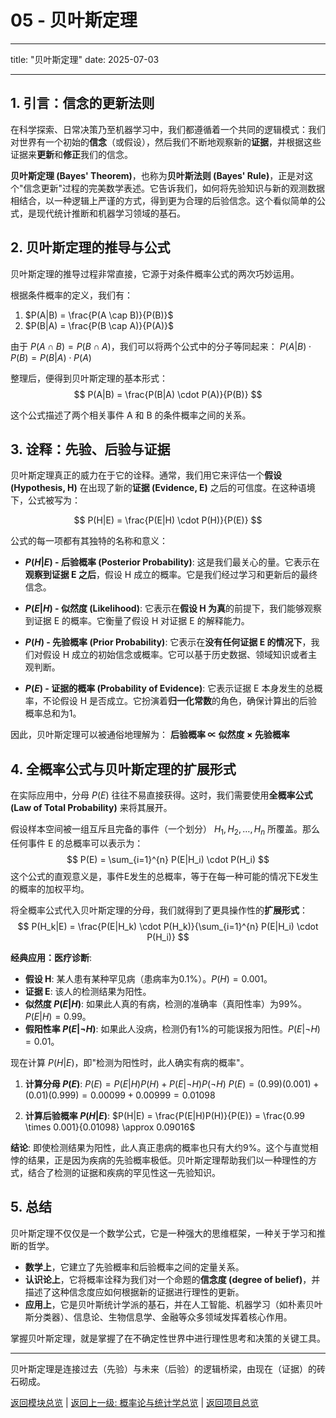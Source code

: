 # 05 - 贝叶斯定理

---

title: "贝叶斯定理"
date: 2025-07-03

---

## 1. 引言：信念的更新法则

在科学探索、日常决策乃至机器学习中，我们都遵循着一个共同的逻辑模式：我们对世界有一个初始的**信念**（或假设），然后我们不断地观察新的**证据**，并根据这些证据来**更新**和**修正**我们的信念。

**贝叶斯定理 (Bayes' Theorem)**，也称为**贝叶斯法则 (Bayes' Rule)**，正是对这个"信念更新"过程的完美数学表述。它告诉我们，如何将先验知识与新的观测数据相结合，以一种逻辑上严谨的方式，得到更为合理的后验信念。这个看似简单的公式，是现代统计推断和机器学习领域的基石。

## 2. 贝叶斯定理的推导与公式

贝叶斯定理的推导过程非常直接，它源于对条件概率公式的两次巧妙运用。

根据条件概率的定义，我们有：

1. $P(A|B) = \frac{P(A \cap B)}{P(B)}$
2. $P(B|A) = \frac{P(B \cap A)}{P(A)}$

由于 $P(A \cap B) = P(B \cap A)$，我们可以将两个公式中的分子等同起来：
$P(A|B) \cdot P(B) = P(B|A) \cdot P(A)$

整理后，便得到贝叶斯定理的基本形式：
$$ P(A|B) = \frac{P(B|A) \cdot P(A)}{P(B)} $$

这个公式描述了两个相关事件 A 和 B 的条件概率之间的关系。

## 3. 诠释：先验、后验与证据

贝叶斯定理真正的威力在于它的诠释。通常，我们用它来评估一个**假设 (Hypothesis, H)** 在出现了新的**证据 (Evidence, E)** 之后的可信度。在这种语境下，公式被写为：

$$ P(H|E) = \frac{P(E|H) \cdot P(H)}{P(E)} $$

公式的每一项都有其独特的名称和意义：

- **$P(H|E)$ - 后验概率 (Posterior Probability)**:
    这是我们最关心的量。它表示在**观察到证据 E 之后**，假设 H 成立的概率。它是我们经过学习和更新后的最终信念。

- **$P(E|H)$ - 似然度 (Likelihood)**:
    它表示在**假设 H 为真**的前提下，我们能够观察到证据 E 的概率。它衡量了假设 H 对证据 E 的解释能力。

- **$P(H)$ - 先验概率 (Prior Probability)**:
    它表示在**没有任何证据 E 的情况下**，我们对假设 H 成立的初始信念或概率。它可以基于历史数据、领域知识或者主观判断。

- **$P(E)$ - 证据的概率 (Probability of Evidence)**:
    它表示证据 E 本身发生的总概率，不论假设 H 是否成立。它扮演着**归一化常数**的角色，确保计算出的后验概率总和为1。

因此，贝叶斯定理可以被通俗地理解为：
**后验概率 ∝ 似然度 × 先验概率**

## 4. 全概率公式与贝叶斯定理的扩展形式

在实际应用中，分母 $P(E)$ 往往不易直接获得。这时，我们需要使用**全概率公式 (Law of Total Probability)** 来将其展开。

假设样本空间被一组互斥且完备的事件（一个划分） $H_1, H_2, \dots, H_n$ 所覆盖。那么任何事件 E 的总概率可以表示为：
$$ P(E) = \sum_{i=1}^{n} P(E|H_i) \cdot P(H_i) $$
这个公式的直观意义是，事件E发生的总概率，等于在每一种可能的情况下E发生的概率的加权平均。

将全概率公式代入贝叶斯定理的分母，我们就得到了更具操作性的**扩展形式**：
$$ P(H_k|E) = \frac{P(E|H_k) \cdot P(H_k)}{\sum_{i=1}^{n} P(E|H_i) \cdot P(H_i)} $$

**经典应用：医疗诊断**:

- **假设 H**: 某人患有某种罕见病（患病率为0.1%）。$P(H) = 0.001$。
- **证据 E**: 该人的检测结果为阳性。
- **似然度 $P(E|H)$**: 如果此人真的有病，检测的准确率（真阳性率）为99%。$P(E|H) = 0.99$。
- **假阳性率 $P(E|\neg H)$**: 如果此人没病，检测仍有1%的可能误报为阳性。$P(E|\neg H) = 0.01$。

现在计算 $P(H|E)$，即"检测为阳性时，此人确实有病的概率"。

1. **计算分母 $P(E)$**:
    $P(E) = P(E|H)P(H) + P(E|\neg H)P(\neg H)$
    $P(E) = (0.99)(0.001) + (0.01)(0.999) = 0.00099 + 0.00999 = 0.01098$

2. **计算后验概率 $P(H|E)$**:
    $P(H|E) = \frac{P(E|H)P(H)}{P(E)} = \frac{0.99 \times 0.001}{0.01098} \approx 0.09016$

**结论**: 即使检测结果为阳性，此人真正患病的概率也只有大约9%。这个与直觉相悖的结果，正是因为疾病的先验概率极低。贝叶斯定理帮助我们以一种理性的方式，结合了检测的证据和疾病的罕见性这一先验知识。

## 5. 总结

贝叶斯定理不仅仅是一个数学公式，它是一种强大的思维框架，一种关于学习和推断的哲学。

- **数学上**，它建立了先验概率和后验概率之间的定量关系。
- **认识论上**，它将概率诠释为我们对一个命题的**信念度 (degree of belief)**，并描述了这种信念度应如何根据新的证据进行理性的更新。
- **应用上**，它是贝叶斯统计学派的基石，并在人工智能、机器学习（如朴素贝叶斯分类器）、信息论、生物信息学、金融等众多领域发挥着核心作用。

掌握贝叶斯定理，就是掌握了在不确定性世界中进行理性思考和决策的关键工具。

---
贝叶斯定理是连接过去（先验）与未来（后验）的逻辑桥梁，由现在（证据）的砖石砌成。

[返回模块总览](./00-模块总览.md) | [返回上一级: 概率论与统计学总览](../00-概率论与统计学总览.md) | [返回项目总览](../../09-项目总览/00-项目总览.md)
